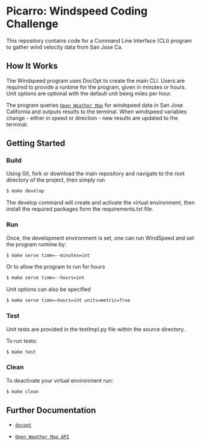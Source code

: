 # Picarro: Windspeed Coding Challenge

This repository contains code for a Command Line Interface (CLI) program to gather wind velocity data from San Jose Ca. 

## How It Works
The Windspeed program uses DocOpt to create the main CLI. 
Users are required to provide a runtime for the program, given in minutes or hours. Unit options are optional with the default unit being miles per hour.

The program queries [`Open Weather Map`](https://openweathermap.org/api) for windspeed data in San Jose California and outputs results to the terminal. 
When windspeed variables change - either in speed or direction - new results are updated to the terminal. 

## Getting Started

### Build

Using Git, fork or download the main repository and navigate to the root directory of the project, then simply run

```sh
$ make develop 
```
The develop command will create and activate the virtual environment, then install the required packages form the requirements.txt file. 

### Run

Once, the development environment is set, one can run WindSpeed and set the program runtime by:

```sh
$ make serve time=--minutes=int
```

Or to allow the program to run for hours 

```sh
$ make serve time=--hours=int
```

Unit options can also be specified

```sh
$ make serve time=—hours=int units=metric=True
```

### Test

Unit tests are provided in the testImpl.py file within the source directory. 

To run tests:
```sh
$ make test
```
### Clean

To deactivate your virtual environment run:

```sh
$ make clean
```

##  Further Documentation 

* [`docopt`](https://pypi.org/project/docopt/)

* [`Open Weather Map API`](https://openweathermap.org/current)
